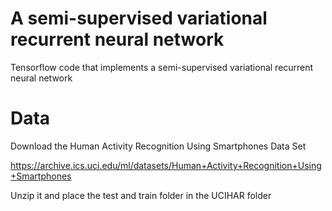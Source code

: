 # A semi-supervised variational recurrent neural network
Tensorflow code that implements a semi-supervised variational recurrent neural network

# Data
Download the Human Activity Recognition Using Smartphones Data Set 

https://archive.ics.uci.edu/ml/datasets/Human+Activity+Recognition+Using+Smartphones

Unzip it and place the test and train folder in the UCIHAR folder
